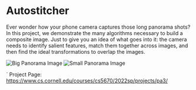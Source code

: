 # Autostitcher

Ever wonder how your phone camera captures those long panorama shots? In this project, we demonstrate the many algorithms necessary to build a composite image. Just to give you an idea of what goes into it: the camera needs to identify salient features, match them together across images, and then find the ideal transformations to overlap the images. 

![Big Panorama Image](CTbig.jpg "Stitched Panorama")
![Small Panorama Image](CTsmall.jpg "Small Stitched Panorama")


` Project Page: https://www.cs.cornell.edu/courses/cs5670/2022sp/projects/pa3/
